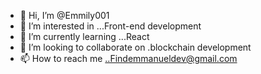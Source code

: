 - 👋 Hi, I’m @Emmily001
- 👀 I’m interested in ...Front-end development 
- 🌱 I’m currently learning ...React 
- 💞️ I’m looking to collaborate on .blockchain development 
- 📫 How to reach me ..Findemmanueldev@gmail.com 

<!---
Emmily001/Emmily001 is a ✨ special ✨ repository because its `README.md` (this file) appears on your GitHub profile.
You can click the Preview link to take a look at your changes.
--->
